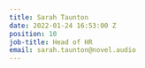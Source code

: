 ```yaml
---
title: Sarah Taunton
date: 2022-01-24 16:53:00 Z
position: 10
job-title: Head of HR
email: sarah.taunton@novel.audio
---
```


